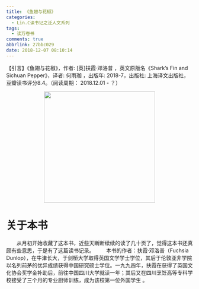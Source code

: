 ```yaml
---
title: 《鱼翅与花椒》
categories:
  - Lin.C读书记之泛人文系列
tags:
  - 读万卷书
comments: true
abbrlink: 27bbc029
date: 2018-12-07 08:10:14
---
```

【引言】《鱼翅与花椒》，作者: [英]扶霞·邓洛普 ，英文原版名《Shark’s Fin and Sichuan Pepper》，译者: 何雨珈 ，出版年: 2018-7，出版社: 上海译文出版社，豆瓣读书评分8.4。（阅读周期： 2018.12.01 - ？）
<div align=center><img src="/img/2018/2018-12-07-01.jpg" width="300"/></div>
<!-- more -->

# 关于本书
&emsp;&emsp;从月初开始收藏了这本书，近些天断断续续的读了几十页了，觉得这本书还真颇有些意思，于是有了这篇读书记录。
&emsp;&emsp;本书的作者：扶霞·邓洛普（Fuchsia Dunlop），在牛津长大，于剑桥大学取得英国文学学士学位，其后于伦敦亚非学院以名列前茅的优异成绩获得中国研究硕士学位。一九九四年，扶霞在获得了英国文化协会奖学金补助后，前往中国四川大学就读一年；其后又在四川烹饪高等专科学校接受了三个月的专业厨师训练，成为该校第一位外国学生 。
